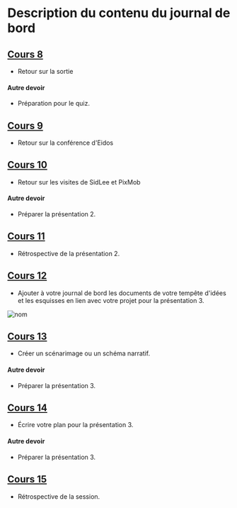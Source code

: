 #  Description du contenu du journal de bord
## [Cours 8](cours_08.md) 
* Retour sur la sortie

#### Autre devoir
* Préparation pour le quiz. 

## [Cours 9](cours_09.md) 
* Retour sur la conférence d'Eidos

## [Cours 10](cours_10.md) 
* Retour sur les visites de SidLee et PixMob

#### Autre devoir
* Préparer la présentation 2. 

## [Cours 11](cours_11.md) 
* Rétrospective de la présentation 2.
## [Cours 12](cours_12.md) 
* Ajouter à votre journal de bord les documents de votre tempête d'idées et les esquisses en lien avec votre projet pour la présentation 3. 

![nom](https://github.com/Flora0510/Journal_de_Bord_semaines_8_15/blob/main/Images/Brainstorm.jpg)

## [Cours 13](cours_13.md) 
* Créer un scénarimage ou un schéma narratif. 
#### Autre devoir
* Préparer la présentation 3. 

## [Cours 14](cours_14.md)
* Écrire votre plan pour la présentation 3. 

#### Autre devoir
* Préparer la présentation 3. 

## [Cours 15](cours_15.md)
* Rétrospective de la session. 
